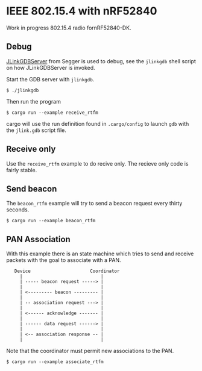 # IEEE 802.15.4 with nRF52840

Work in progress 802.15.4 radio fornRF52840-DK.

## Debug

[JLinkGDBServer] from Segger is used to debug, see the `jlinkgdb` shell script
on how JLinkGDBServer is invoked.

Start the GDB server with `jlinkgdb`.

```
$ ./jlinkgdb
```

Then run the program

```
$ cargo run --example receive_rtfm
```

cargo will use the run definition found in `.cargo/config` to launch `gdb` with
the `jlink.gdb` script file.

## Receive only

Use the `receive_rtfm` example to do recive only. The recieve only code is
fairly stable.

## Send beacon

The `beacon_rtfm` example will try to send a beacon request every thirty
seconds.

```
$ cargo run --example beacon_rtfm
```

## PAN Association

With this example there is an state machine which tries to send and receive
packets with the goal to associate with a PAN.

```text
   Device                      Coordinator
     |                             |
     | ----- beacon request -----> |
     |                             |
     | <--------- beacon --------- |
     |                             |
     | -- association request ---> |
     |                             |
     | <------ acknowledge ------- |
     |                             |
     | ------ data request ------> |
     |                             |
     | <-- association response -- |
     |                             |
```

Note that the coordinator must permit new associations to the PAN.

```
$ cargo run --example associate_rtfm
```

[JLinkGDBServer]:https://www.segger.com/products/debug-probes/j-link/tools/j-link-gdb-server/about-j-link-gdb-server/
